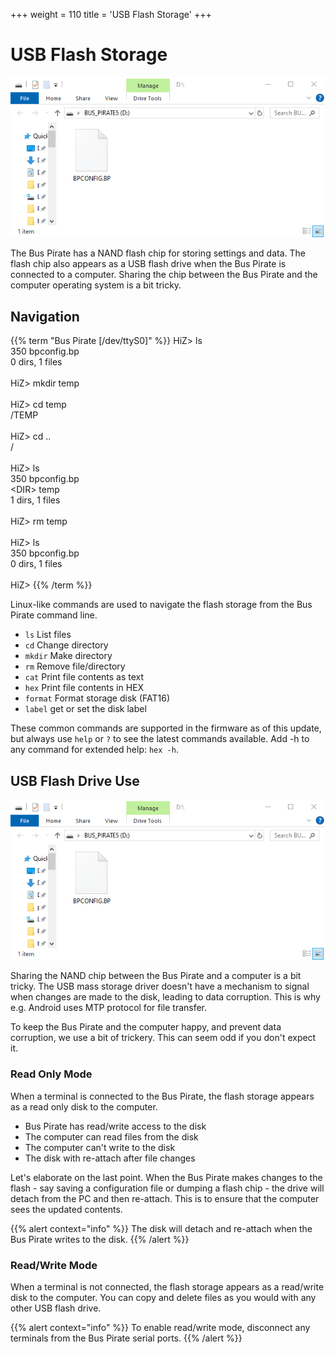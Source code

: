 +++
weight = 110
title = 'USB Flash Storage'
+++



# USB Flash Storage

![](./img/usb-flash-storage.png)

The Bus Pirate has a NAND flash chip for storing settings and data. The flash chip also appears as a USB flash drive when the Bus Pirate is connected to a computer. Sharing the chip between the Bus Pirate and the computer operating system is a bit tricky.

## Navigation

{{% term "Bus Pirate [/dev/ttyS0]" %}}
<span className="bp-prompt">HiZ></span> ls<br/>
<span className="bp-prompt">       350 <span className="bp-info">bpconfig.bp</span></span><br/>
<span className="bp-info">0 dirs, 1 files</span><br/>
<br/>
<span className="bp-prompt">HiZ></span> mkdir temp<br/>
<br/>
<span className="bp-prompt">HiZ></span> cd temp<br/>
/TEMP<br/>
<br/>
<span className="bp-prompt">HiZ></span> cd ..<br/>
/<br/>
<br/>
<span className="bp-prompt">HiZ></span> ls<br/>
<span className="bp-prompt">       350 <span className="bp-info">bpconfig.bp</span></span><br/>
<span className="bp-prompt">   &#x003c;DIR>   <span className="bp-info">temp</span></span><br/>
<span className="bp-info">1 dirs, 1 files</span><br/>
<br/>
<span className="bp-prompt">HiZ></span> rm temp<br/>
<br/>
<span className="bp-prompt">HiZ></span> ls<br/>
<span className="bp-prompt">       350 <span className="bp-info">bpconfig.bp</span></span><br/>
<span className="bp-info">0 dirs, 1 files</span><br/>
<br/>
<span className="bp-prompt">HiZ></span> 
{{% /term %}}

Linux-like commands are used to navigate the flash storage from the Bus Pirate command line. 

- ```ls```      List files
- ```cd```      Change directory
- ```mkdir```   Make directory
- ```rm```      Remove file/directory
- ```cat```     Print file contents as text
- ```hex```     Print file contents in HEX
- ```format```  Format storage disk (FAT16)
- ```label```   get or set the disk label

These common commands are supported in the firmware as of this update, but always use ```help``` or ```?``` to see the latest commands available. Add -h to any command for extended help: ```hex -h```.

## USB Flash Drive Use

![](./img/usb-flash-storage.png)


Sharing the NAND chip between the Bus Pirate and a computer is a bit tricky. The USB mass storage driver doesn't have a mechanism to signal when changes are made to the disk, leading to data corruption. This is why e.g. Android uses MTP protocol for file transfer.

To keep the Bus Pirate and the computer happy, and prevent data corruption, we use a bit of trickery. This can seem odd if you don't expect it.

### Read Only Mode

When a terminal is connected to the Bus Pirate, the flash storage appears as a read only disk to the computer. 

- Bus Pirate has read/write access to the disk
- The computer can read files from the disk
- The computer can't write to the disk
- The disk with re-attach after file changes

Let's elaborate on the last point. When the Bus Pirate makes changes to the flash - say saving a configuration file or dumping a flash chip - the drive will detach from the PC and then re-attach. This is to ensure that the computer sees the updated contents.

{{% alert context="info" %}}
The disk will detach and re-attach when the Bus Pirate writes to the disk.
{{% /alert %}}

### Read/Write Mode

When a terminal is not connected, the flash storage appears as a read/write disk to the computer. You can copy and delete files as you would with any other USB flash drive.

{{% alert context="info" %}}
To enable read/write mode, disconnect any terminals from the Bus Pirate serial ports.
{{% /alert %}}

<DiscourseComments/>
